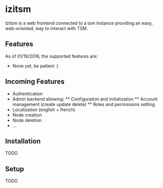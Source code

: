 # izitsm
Izitsm is a web frontend connected to a tsm instance providing an easy, web-oriented, way to interact with TSM.

## Features
As of 01/19/2016, the supported features are:
* None yet, be patient :)

## Incoming Features
* Authentication
* Admin backend allowing:
** Configuration and initialization
** Account management (create update delete)
** Roles and permissions setting
* Localization (english + french)
* Node creation
* Node deletion
* ...

## Installation
TODO

## Setup
TODO

